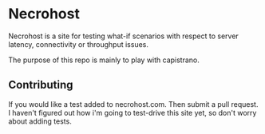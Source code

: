 Necrohost
=========

Necrohost is a site for testing what-if scenarios with respect to server latency, connectivity or throughput issues. 

The purpose of this repo is mainly to play with capistrano.

Contributing
------------

If you would like a test added to necrohost.com. Then submit a pull request. I haven't figured out how i'm going to test-drive this site yet, so don't worry about adding tests. 

